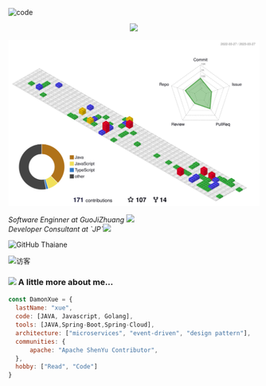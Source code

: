 
![code](https://readme-typing-svg.herokuapp.com/?lines=DamonXue.code(Hello,World!);神即是道,道法自然,如来;&font=Fira%20Code&center=true&width=380&height=50)

<div align="center"><img src="https://cdn.jsdelivr.net/gh/sun0225SUN/sun0225SUN/contribution-snake/github-contribution-grid-snake.svg" /></div>

![profile-3d](./profile-3d-contrib/profile-gitblock.svg)

<p><em>Software Enginner at GuoJiZhuang </a><img src="https://media.giphy.com/media/fYSnHlufseco8Fh93Z/giphy.gif" width="30"></br>Developer Consultant at `JP`<img src="https://media.giphy.com/media/WUlplcMpOCEmTGBtBW/giphy.gif" width="30"> 
</em></p>

![GitHub Thaiane](https://img.shields.io/github/followers/damonxue?label=follow&style=social)

![访客](https://visitor-badge.glitch.me/badge?page_id=damonxue.profile)

### <img src="https://media.giphy.com/media/VgCDAzcKvsR6OM0uWg/giphy.gif" width="50"> A little more about me...  

```javascript
const DamonXue = {
  lastName: "xue",
  code: [JAVA, Javascript, Golang],
  tools: [JAVA,Spring-Boot,Spring-Cloud],
  architecture: ["microservices", "event-driven", "design pattern"],
  communities: {
      apache: "Apache ShenYu Contributor",
  },
  hobby: ["Read", "Code"]
}
```
